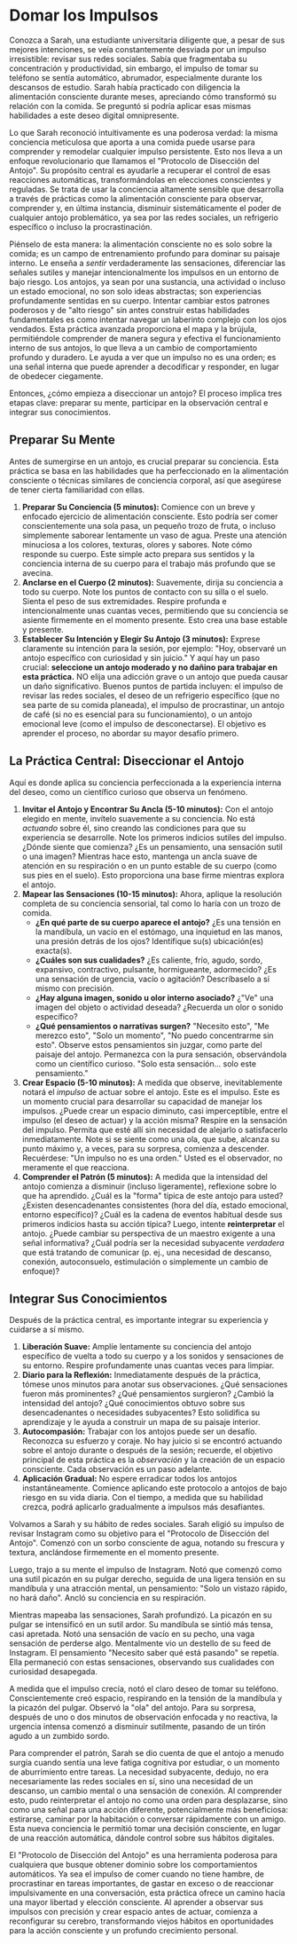 # Domar los Impulsos

Conozca a Sarah, una estudiante universitaria diligente que, a pesar de sus mejores intenciones, se veía constantemente desviada por un impulso irresistible: revisar sus redes sociales. Sabía que fragmentaba su concentración y productividad, sin embargo, el impulso de tomar su teléfono se sentía automático, abrumador, especialmente durante los descansos de estudio. Sarah había practicado con diligencia la alimentación consciente durante meses, apreciando cómo transformó su relación con la comida. Se preguntó si podría aplicar esas mismas habilidades a este deseo digital omnipresente.

Lo que Sarah reconoció intuitivamente es una poderosa verdad: la misma conciencia meticulosa que aporta a una comida puede usarse para comprender y remodelar cualquier impulso persistente. Esto nos lleva a un enfoque revolucionario que llamamos el "Protocolo de Disección del Antojo". Su propósito central es ayudarle a recuperar el control de esas reacciones automáticas, transformándolas en elecciones conscientes y reguladas. Se trata de usar la conciencia altamente sensible que desarrolla a través de prácticas como la alimentación consciente para observar, comprender y, en última instancia, disminuir sistemáticamente el poder de cualquier antojo problemático, ya sea por las redes sociales, un refrigerio específico o incluso la procrastinación.

Piénselo de esta manera: la alimentación consciente no es solo sobre la comida; es un campo de entrenamiento profundo para dominar su paisaje interno. Le enseña a *sentir* verdaderamente las sensaciones, diferenciar las señales sutiles y manejar intencionalmente los impulsos en un entorno de bajo riesgo. Los antojos, ya sean por una sustancia, una actividad o incluso un estado emocional, no son solo ideas abstractas; son experiencias profundamente sentidas en su cuerpo. Intentar cambiar estos patrones poderosos y de "alto riesgo" sin antes construir estas habilidades fundamentales es como intentar navegar un laberinto complejo con los ojos vendados. Esta práctica avanzada proporciona el mapa y la brújula, permitiéndole comprender de manera segura y efectiva el funcionamiento interno de sus antojos, lo que lleva a un cambio de comportamiento profundo y duradero. Le ayuda a ver que un impulso no es una orden; es una señal interna que puede aprender a decodificar y responder, en lugar de obedecer ciegamente.

Entonces, ¿cómo empieza a diseccionar un antojo? El proceso implica tres etapas clave: preparar su mente, participar en la observación central e integrar sus conocimientos.

## **Preparar Su Mente**

Antes de sumergirse en un antojo, es crucial preparar su conciencia. Esta práctica se basa en las habilidades que ha perfeccionado en la alimentación consciente o técnicas similares de conciencia corporal, así que asegúrese de tener cierta familiaridad con ellas.

1.  **Preparar Su Conciencia (5 minutos):** Comience con un breve y enfocado ejercicio de alimentación consciente. Esto podría ser comer conscientemente una sola pasa, un pequeño trozo de fruta, o incluso simplemente saborear lentamente un vaso de agua. Preste una atención minuciosa a los colores, texturas, olores y sabores. Note cómo responde su cuerpo. Este simple acto prepara sus sentidos y la conciencia interna de su cuerpo para el trabajo más profundo que se avecina.
2.  **Anclarse en el Cuerpo (2 minutos):** Suavemente, dirija su conciencia a todo su cuerpo. Note los puntos de contacto con su silla o el suelo. Sienta el peso de sus extremidades. Respire profunda e intencionalmente unas cuantas veces, permitiendo que su conciencia se asiente firmemente en el momento presente. Esto crea una base estable y presente.
3.  **Establecer Su Intención y Elegir Su Antojo (3 minutos):** Exprese claramente su intención para la sesión, por ejemplo: "Hoy, observaré un antojo específico con curiosidad y sin juicio." Y aquí hay un paso crucial: **seleccione un antojo moderado y no dañino para trabajar en esta práctica.** NO elija una adicción grave o un antojo que pueda causar un daño significativo. Buenos puntos de partida incluyen: el impulso de revisar las redes sociales, el deseo de un refrigerio específico (que no sea parte de su comida planeada), el impulso de procrastinar, un antojo de café (si no es esencial para su funcionamiento), o un antojo emocional leve (como el impulso de desconectarse). El objetivo es aprender el proceso, no abordar su mayor desafío primero.

## **La Práctica Central: Diseccionar el Antojo**

Aquí es donde aplica su conciencia perfeccionada a la experiencia interna del deseo, como un científico curioso que observa un fenómeno.

1.  **Invitar el Antojo y Encontrar Su Ancla (5-10 minutos):** Con el antojo elegido en mente, invítelo suavemente a su conciencia. No está *actuando* sobre él, sino creando las condiciones para que su experiencia se desarrolle. Note los primeros indicios sutiles del impulso. ¿Dónde siente que comienza? ¿Es un pensamiento, una sensación sutil o una imagen? Mientras hace esto, mantenga un ancla suave de atención en su respiración o en un punto estable de su cuerpo (como sus pies en el suelo). Esto proporciona una base firme mientras explora el antojo.
2.  **Mapear las Sensaciones (10-15 minutos):** Ahora, aplique la resolución completa de su conciencia sensorial, tal como lo haría con un trozo de comida.
    *   **¿En qué parte de su cuerpo aparece el antojo?** ¿Es una tensión en la mandíbula, un vacío en el estómago, una inquietud en las manos, una presión detrás de los ojos? Identifique su(s) ubicación(es) exacta(s).
    *   **¿Cuáles son sus cualidades?** ¿Es caliente, frío, agudo, sordo, expansivo, contractivo, pulsante, hormigueante, adormecido? ¿Es una sensación de urgencia, vacío o agitación? Descríbaselo a sí mismo con precisión.
    *   **¿Hay alguna imagen, sonido u olor interno asociado?** ¿"Ve" una imagen del objeto o actividad deseada? ¿Recuerda un olor o sonido específico?
    *   **¿Qué pensamientos o narrativas surgen?** "Necesito esto", "Me merezco esto", "Solo un momento", "No puedo concentrarme sin esto". Observe estos pensamientos sin juzgar, como parte del paisaje del antojo.
    Permanezca con la pura sensación, observándola como un científico curioso. "Solo esta sensación... solo este pensamiento."
3.  **Crear Espacio (5-10 minutos):** A medida que observe, inevitablemente notará el *impulso* de actuar sobre el antojo. Este es el impulso. Este es un momento crucial para desarrollar su capacidad de manejar los impulsos. ¿Puede crear un espacio diminuto, casi imperceptible, entre el impulso (el deseo de actuar) y la acción misma? Respire en la sensación del impulso. Permita que esté allí sin necesidad de alejarlo o satisfacerlo inmediatamente. Note si se siente como una ola, que sube, alcanza su punto máximo y, a veces, para su sorpresa, comienza a descender. Recuérdese: "Un impulso no es una orden." Usted es el observador, no meramente el que reacciona.
4.  **Comprender el Patrón (5 minutos):** A medida que la intensidad del antojo comienza a disminuir (incluso ligeramente), reflexione sobre lo que ha aprendido. ¿Cuál es la "forma" típica de este antojo para usted? ¿Existen desencadenantes consistentes (hora del día, estado emocional, entorno específico)? ¿Cuál es la cadena de eventos habitual desde sus primeros indicios hasta su acción típica? Luego, intente **reinterpretar** el antojo. ¿Puede cambiar su perspectiva de un maestro exigente a una señal informativa? ¿Cuál podría ser la necesidad subyacente *verdadera* que está tratando de comunicar (p. ej., una necesidad de descanso, conexión, autoconsuelo, estimulación o simplemente un cambio de enfoque)?

## **Integrar Sus Conocimientos**

Después de la práctica central, es importante integrar su experiencia y cuidarse a sí mismo.

1.  **Liberación Suave:** Amplíe lentamente su conciencia del antojo específico de vuelta a todo su cuerpo y a los sonidos y sensaciones de su entorno. Respire profundamente unas cuantas veces para limpiar.
2.  **Diario para la Reflexión:** Inmediatamente después de la práctica, tómese unos minutos para anotar sus observaciones. ¿Qué sensaciones fueron más prominentes? ¿Qué pensamientos surgieron? ¿Cambió la intensidad del antojo? ¿Qué conocimientos obtuvo sobre sus desencadenantes o necesidades subyacentes? Esto solidifica su aprendizaje y le ayuda a construir un mapa de su paisaje interior.
3.  **Autocompasión:** Trabajar con los antojos puede ser un desafío. Reconozca su esfuerzo y coraje. No hay juicio si se encontró actuando sobre el antojo durante o después de la sesión; recuerde, el objetivo principal de esta práctica es la *observación* y la creación de un espacio consciente. Cada observación es un paso adelante.
4.  **Aplicación Gradual:** No espere erradicar todos los antojos instantáneamente. Comience aplicando este protocolo a antojos de bajo riesgo en su vida diaria. Con el tiempo, a medida que su habilidad crezca, podrá aplicarlo gradualmente a impulsos más desafiantes.

Volvamos a Sarah y su hábito de redes sociales. Sarah eligió su impulso de revisar Instagram como su objetivo para el "Protocolo de Disección del Antojo". Comenzó con un sorbo consciente de agua, notando su frescura y textura, anclándose firmemente en el momento presente.

Luego, trajo a su mente el impulso de Instagram. Notó que comenzó como una sutil picazón en su pulgar derecho, seguida de una ligera tensión en su mandíbula y una atracción mental, un pensamiento: "Solo un vistazo rápido, no hará daño". Ancló su conciencia en su respiración.

Mientras mapeaba las sensaciones, Sarah profundizó. La picazón en su pulgar se intensificó en un sutil ardor. Su mandíbula se sintió más tensa, casi apretada. Notó una sensación de vacío en su pecho, una vaga sensación de perderse algo. Mentalmente vio un destello de su feed de Instagram. El pensamiento "Necesito saber qué está pasando" se repetía. Ella permaneció con estas sensaciones, observando sus cualidades con curiosidad desapegada.

A medida que el impulso crecía, notó el claro deseo de tomar su teléfono. Conscientemente creó espacio, respirando en la tensión de la mandíbula y la picazón del pulgar. Observó la "ola" del antojo. Para su sorpresa, después de uno o dos minutos de observación enfocada y no reactiva, la urgencia intensa comenzó a disminuir sutilmente, pasando de un tirón agudo a un zumbido sordo.

Para comprender el patrón, Sarah se dio cuenta de que el antojo a menudo surgía cuando sentía una leve fatiga cognitiva por estudiar, o un momento de aburrimiento entre tareas. La necesidad subyacente, dedujo, no era necesariamente las redes sociales en sí, sino una necesidad de un descanso, un cambio mental o una sensación de conexión. Al comprender esto, pudo reinterpretar el antojo no como una orden para desplazarse, sino como una señal para una acción diferente, potencialmente más beneficiosa: estirarse, caminar por la habitación o conversar rápidamente con un amigo. Esta nueva conciencia le permitió tomar una decisión consciente, en lugar de una reacción automática, dándole control sobre sus hábitos digitales.

El "Protocolo de Disección del Antojo" es una herramienta poderosa para cualquiera que busque obtener dominio sobre los comportamientos automáticos. Ya sea el impulso de comer cuando no tiene hambre, de procrastinar en tareas importantes, de gastar en exceso o de reaccionar impulsivamente en una conversación, esta práctica ofrece un camino hacia una mayor libertad y elección consciente. Al aprender a observar sus impulsos con precisión y crear espacio antes de actuar, comienza a reconfigurar su cerebro, transformando viejos hábitos en oportunidades para la acción consciente y un profundo crecimiento personal.